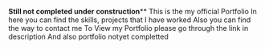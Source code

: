 ******Still not completed under construction********
This is the my official Portfolio 
In here you can find the skills, projects that I have worked 
Also you can find the way to contact me
To View my Portfolio please go through the link in description
And also portfolio notyet completted
